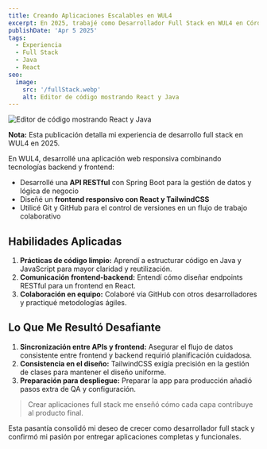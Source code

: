 ```yaml
---
title: Creando Aplicaciones Escalables en WUL4
excerpt: En 2025, trabajé como Desarrollador Full Stack en WUL4 en Córdoba, donde contribuí al desarrollo de una aplicación web completa usando tecnologías modernas como Spring Boot, React y TailwindCSS.
publishDate: 'Apr 5 2025'
tags:
  - Experiencia
  - Full Stack
  - Java
  - React
seo:
  image:
    src: '/fullStack.webp'
    alt: Editor de código mostrando React y Java
---
```


![Editor de código mostrando React y Java](/fullStack.webp)

**Nota:** Esta publicación detalla mi experiencia de desarrollo full stack en WUL4 en 2025.

En WUL4, desarrollé una aplicación web responsiva combinando tecnologías backend y frontend:

- Desarrollé una **API RESTful** con Spring Boot para la gestión de datos y lógica de negocio
- Diseñé un **frontend responsivo con React y TailwindCSS**
- Utilicé Git y GitHub para el control de versiones en un flujo de trabajo colaborativo

## Habilidades Aplicadas

1. **Prácticas de código limpio:** Aprendí a estructurar código en Java y JavaScript para mayor claridad y reutilización.
2. **Comunicación frontend-backend:** Entendí cómo diseñar endpoints RESTful para un frontend en React.
3. **Colaboración en equipo:** Colaboré vía GitHub con otros desarrolladores y practiqué metodologías ágiles.

## Lo Que Me Resultó Desafiante

1. **Sincronización entre APIs y frontend:** Asegurar el flujo de datos consistente entre frontend y backend requirió planificación cuidadosa.
2. **Consistencia en el diseño:** TailwindCSS exigía precisión en la gestión de clases para mantener el diseño uniforme.
3. **Preparación para despliegue:** Preparar la app para producción añadió pasos extra de QA y configuración.

> Crear aplicaciones full stack me enseñó cómo cada capa contribuye al producto final.

Esta pasantía consolidó mi deseo de crecer como desarrollador full stack y confirmó mi pasión por entregar aplicaciones completas y funcionales.